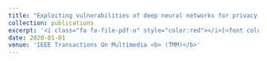 ```yaml
---
title: "Exploiting vulnerabilities of deep neural networks for privacy protection"
collection: publications
excerpt: '<i class="fa fa-file-pdf-o" style="color:red"></i>[<font color="red">Paper</font>](https://arxiv.org/pdf/2007.09766) <i class="fa fa-github" style="color:green"></i>[<font color="green">Code</font>](https://github.com/smartcameras/RP-FGSM/)'
date: 2020-01-01
venue: 'IEEE Transactions On Multimedia <b> (TMM)</b>'
---
```

